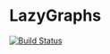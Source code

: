 # LazyGraphs

[![Build Status](https://github.com/acxz/LazyGraphs.jl/actions/workflows/CI.yml/badge.svg?branch=main)](https://github.com/acxz/LazyGraphs.jl/actions/workflows/CI.yml?query=branch%3Amain)
